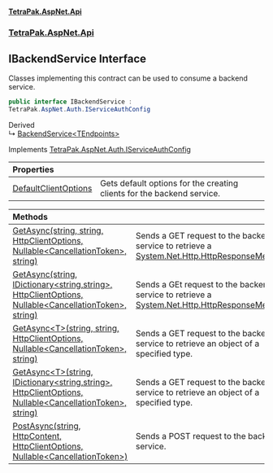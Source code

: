 #### [TetraPak.AspNet.Api](index.md 'index')
### [TetraPak.AspNet.Api](TetraPak_AspNet_Api.md 'TetraPak.AspNet.Api')
## IBackendService Interface
Classes implementing this contract can be used to consume a backend service.   
```csharp
public interface IBackendService :
TetraPak.AspNet.Auth.IServiceAuthConfig
```

Derived  
&#8627; [BackendService&lt;TEndpoints&gt;](TetraPak_AspNet_Api_BackendService_TEndpoints_.md 'TetraPak.AspNet.Api.BackendService&lt;TEndpoints&gt;')  

Implements [TetraPak.AspNet.Auth.IServiceAuthConfig](https://docs.microsoft.com/en-us/dotnet/api/TetraPak.AspNet.Auth.IServiceAuthConfig 'TetraPak.AspNet.Auth.IServiceAuthConfig')  

| Properties | |
| :--- | :--- |
| [DefaultClientOptions](TetraPak_AspNet_Api_IBackendService_DefaultClientOptions.md 'TetraPak.AspNet.Api.IBackendService.DefaultClientOptions') | Gets default options for the creating clients for the backend service. <br/> |

| Methods | |
| :--- | :--- |
| [GetAsync(string, string, HttpClientOptions, Nullable&lt;CancellationToken&gt;, string)](TetraPak_AspNet_Api_IBackendService_GetAsync(string_string_TetraPak_AspNet_Api_HttpClientOptions_System_Nullable_System_Threading_CancellationToken__string).md 'TetraPak.AspNet.Api.IBackendService.GetAsync(string, string, TetraPak.AspNet.Api.HttpClientOptions, System.Nullable&lt;System.Threading.CancellationToken&gt;, string)') | Sends a GET request to the backend service to retrieve a [System.Net.Http.HttpResponseMessage](https://docs.microsoft.com/en-us/dotnet/api/System.Net.Http.HttpResponseMessage 'System.Net.Http.HttpResponseMessage').<br/> |
| [GetAsync(string, IDictionary&lt;string,string&gt;, HttpClientOptions, Nullable&lt;CancellationToken&gt;, string)](TetraPak_AspNet_Api_IBackendService_GetAsync(string_System_Collections_Generic_IDictionary_string_string__TetraPak_AspNet_Api_HttpClientOptions_System_Nullable_System_Threading_CancellationToken__string).md 'TetraPak.AspNet.Api.IBackendService.GetAsync(string, System.Collections.Generic.IDictionary&lt;string,string&gt;, TetraPak.AspNet.Api.HttpClientOptions, System.Nullable&lt;System.Threading.CancellationToken&gt;, string)') | Sends a GEt request to the backend service to retrieve a [System.Net.Http.HttpResponseMessage](https://docs.microsoft.com/en-us/dotnet/api/System.Net.Http.HttpResponseMessage 'System.Net.Http.HttpResponseMessage').<br/> |
| [GetAsync&lt;T&gt;(string, string, HttpClientOptions, Nullable&lt;CancellationToken&gt;, string)](TetraPak_AspNet_Api_IBackendService_GetAsync_T_(string_string_TetraPak_AspNet_Api_HttpClientOptions_System_Nullable_System_Threading_CancellationToken__string).md 'TetraPak.AspNet.Api.IBackendService.GetAsync&lt;T&gt;(string, string, TetraPak.AspNet.Api.HttpClientOptions, System.Nullable&lt;System.Threading.CancellationToken&gt;, string)') | Sends a GET request to the backend service to retrieve an object of a specified type.<br/> |
| [GetAsync&lt;T&gt;(string, IDictionary&lt;string,string&gt;, HttpClientOptions, Nullable&lt;CancellationToken&gt;, string)](TetraPak_AspNet_Api_IBackendService_GetAsync_T_(string_System_Collections_Generic_IDictionary_string_string__TetraPak_AspNet_Api_HttpClientOptions_System_Nullable_System_Threading_CancellationToken__string).md 'TetraPak.AspNet.Api.IBackendService.GetAsync&lt;T&gt;(string, System.Collections.Generic.IDictionary&lt;string,string&gt;, TetraPak.AspNet.Api.HttpClientOptions, System.Nullable&lt;System.Threading.CancellationToken&gt;, string)') | Sends a GET request to the backend service to retrieve an object of a specified type.<br/> |
| [PostAsync(string, HttpContent, HttpClientOptions, Nullable&lt;CancellationToken&gt;)](TetraPak_AspNet_Api_IBackendService_PostAsync(string_System_Net_Http_HttpContent_TetraPak_AspNet_Api_HttpClientOptions_System_Nullable_System_Threading_CancellationToken_).md 'TetraPak.AspNet.Api.IBackendService.PostAsync(string, System.Net.Http.HttpContent, TetraPak.AspNet.Api.HttpClientOptions, System.Nullable&lt;System.Threading.CancellationToken&gt;)') | Sends a POST request to the backend service.<br/> |
